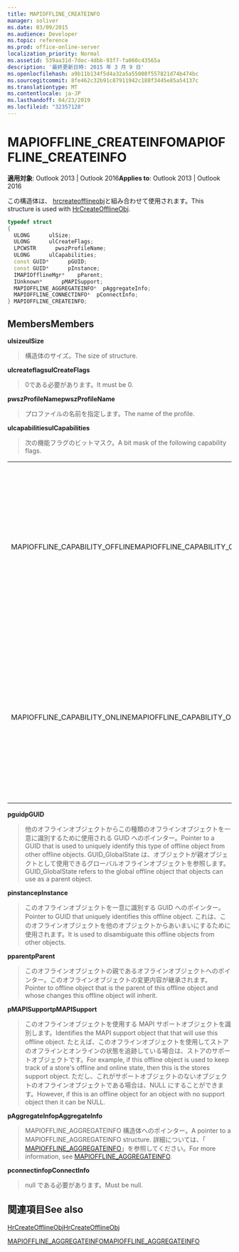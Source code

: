 ```yaml
---
title: MAPIOFFLINE_CREATEINFO
manager: soliver
ms.date: 03/09/2015
ms.audience: Developer
ms.topic: reference
ms.prod: office-online-server
localization_priority: Normal
ms.assetid: 539aa31d-7dec-4dbb-93f7-fa060c43565a
description: '最終更新日時: 2015 年 3 月 9 日'
ms.openlocfilehash: a9b11b134f5d4a32a5a55008f557821d74b474bc
ms.sourcegitcommit: 8fe462c32b91c87911942c188f3445e85a54137c
ms.translationtype: MT
ms.contentlocale: ja-JP
ms.lasthandoff: 04/23/2019
ms.locfileid: "32357128"
---
```

# <a name="mapiofflinecreateinfo"></a><span data-ttu-id="da69f-103">MAPIOFFLINE_CREATEINFO</span><span class="sxs-lookup"><span data-stu-id="da69f-103">MAPIOFFLINE_CREATEINFO</span></span>

  
  
<span data-ttu-id="da69f-104">**適用対象**: Outlook 2013 | Outlook 2016</span><span class="sxs-lookup"><span data-stu-id="da69f-104">**Applies to**: Outlook 2013 | Outlook 2016</span></span> 
  
<span data-ttu-id="da69f-105">この構造体は、 [hrcreateofflineobj](hrcreateofflineobj.md)と組み合わせて使用されます。</span><span class="sxs-lookup"><span data-stu-id="da69f-105">This structure is used with [HrCreateOfflineObj](hrcreateofflineobj.md).</span></span>
  
```cpp
typedef struct
{
  ULONG      ulSize;
  ULONG      ulCreateFlags;
  LPCWSTR      pwszProfileName;
  ULONG      ulCapabilities;
  const GUID*      pGUID;
  const GUID*      pInstance;
  IMAPIOfflineMgr*    pParent;
  IUnknown*      pMAPISupport;
  MAPIOFFLINE_AGGREGATEINFO*  pAggregateInfo;
  MAPIOFFLINE_CONNECTINFO*  pConnectInfo;
} MAPIOFFLINE_CREATEINFO;
```

## <a name="members"></a><span data-ttu-id="da69f-106">Members</span><span class="sxs-lookup"><span data-stu-id="da69f-106">Members</span></span>

 <span data-ttu-id="da69f-107">**ulsize**</span><span class="sxs-lookup"><span data-stu-id="da69f-107">**ulSize**</span></span>
  
> <span data-ttu-id="da69f-108">構造体のサイズ。</span><span class="sxs-lookup"><span data-stu-id="da69f-108">The size of structure.</span></span>
    
 <span data-ttu-id="da69f-109">**ulcreateflags**</span><span class="sxs-lookup"><span data-stu-id="da69f-109">**ulCreateFlags**</span></span>
  
> <span data-ttu-id="da69f-110">0である必要があります。</span><span class="sxs-lookup"><span data-stu-id="da69f-110">It must be 0.</span></span>
    
 <span data-ttu-id="da69f-111">**pwszProfileName**</span><span class="sxs-lookup"><span data-stu-id="da69f-111">**pwszProfileName**</span></span>
  
> <span data-ttu-id="da69f-112">プロファイルの名前を指定します。</span><span class="sxs-lookup"><span data-stu-id="da69f-112">The name of the profile.</span></span>
    
 <span data-ttu-id="da69f-113">**ulcapabilities**</span><span class="sxs-lookup"><span data-stu-id="da69f-113">**ulCapabilities**</span></span>
  
> <span data-ttu-id="da69f-114">次の機能フラグのビットマスク。</span><span class="sxs-lookup"><span data-stu-id="da69f-114">A bit mask of the following capability flags.</span></span>
    
|||
|:-----|:-----|
|<span data-ttu-id="da69f-115">MAPIOFFLINE_CAPABILITY_OFFLINE</span><span class="sxs-lookup"><span data-stu-id="da69f-115">MAPIOFFLINE_CAPABILITY_OFFLINE</span></span>  <br/> |<span data-ttu-id="da69f-116">オフラインオブジェクトがオフラインになることができる。</span><span class="sxs-lookup"><span data-stu-id="da69f-116">The offline object is capable of going offline.</span></span>  <br/> |
|<span data-ttu-id="da69f-117">MAPIOFFLINE_CAPABILITY_ONLINE</span><span class="sxs-lookup"><span data-stu-id="da69f-117">MAPIOFFLINE_CAPABILITY_ONLINE</span></span>  <br/> |<span data-ttu-id="da69f-118">オフラインオブジェクトがオンラインになることができる。</span><span class="sxs-lookup"><span data-stu-id="da69f-118">The offline object is capable of going online.</span></span>  <br/> |
   
 <span data-ttu-id="da69f-119">**pguid**</span><span class="sxs-lookup"><span data-stu-id="da69f-119">**pGUID**</span></span>
  
> <span data-ttu-id="da69f-120">他のオフラインオブジェクトからこの種類のオフラインオブジェクトを一意に識別するために使用される GUID へのポインター。</span><span class="sxs-lookup"><span data-stu-id="da69f-120">Pointer to a GUID that is used to uniquely identify this type of offline object from other offline objects.</span></span> <span data-ttu-id="da69f-121">GUID_GlobalState は、オブジェクトが親オブジェクトとして使用できるグローバルオフラインオブジェクトを参照します。</span><span class="sxs-lookup"><span data-stu-id="da69f-121">GUID_GlobalState refers to the global offline object that objects can use as a parent object.</span></span>
    
 <span data-ttu-id="da69f-122">**pinstance**</span><span class="sxs-lookup"><span data-stu-id="da69f-122">**pInstance**</span></span>
  
> <span data-ttu-id="da69f-123">このオフラインオブジェクトを一意に識別する GUID へのポインター。</span><span class="sxs-lookup"><span data-stu-id="da69f-123">Pointer to GUID that uniquely identifies this offline object.</span></span> <span data-ttu-id="da69f-124">これは、このオフラインオブジェクトを他のオブジェクトからあいまいにするために使用されます。</span><span class="sxs-lookup"><span data-stu-id="da69f-124">It is used to disambiguate this offline objects from other objects.</span></span>
    
 <span data-ttu-id="da69f-125">**pparent**</span><span class="sxs-lookup"><span data-stu-id="da69f-125">**pParent**</span></span>
  
> <span data-ttu-id="da69f-126">このオフラインオブジェクトの親であるオフラインオブジェクトへのポインター。このオフラインオブジェクトの変更内容が継承されます。</span><span class="sxs-lookup"><span data-stu-id="da69f-126">Pointer to offline object that is the parent of this offline object and whose changes this offline object will inherit.</span></span>
    
 <span data-ttu-id="da69f-127">**pMAPISupport**</span><span class="sxs-lookup"><span data-stu-id="da69f-127">**pMAPISupport**</span></span>
  
>  <span data-ttu-id="da69f-128">このオフラインオブジェクトを使用する MAPI サポートオブジェクトを識別します。</span><span class="sxs-lookup"><span data-stu-id="da69f-128">Identifies the MAPI support object that that will use this offline object.</span></span> <span data-ttu-id="da69f-129">たとえば、このオフラインオブジェクトを使用してストアのオフラインとオンラインの状態を追跡している場合は、ストアのサポートオブジェクトです。</span><span class="sxs-lookup"><span data-stu-id="da69f-129">For example, if this offline object is used to keep track of a store's offline and online state, then this is the stores support object.</span></span> <span data-ttu-id="da69f-130">ただし、これがサポートオブジェクトのないオブジェクトのオフラインオブジェクトである場合は、NULL にすることができます。</span><span class="sxs-lookup"><span data-stu-id="da69f-130">However, if this is an offline object for an object with no support object then it can be NULL.</span></span> 
    
 <span data-ttu-id="da69f-131">**pAggregateInfo**</span><span class="sxs-lookup"><span data-stu-id="da69f-131">**pAggregateInfo**</span></span>
  
> <span data-ttu-id="da69f-132">MAPIOFFLINE_AGGREGATEINFO 構造体へのポインター。</span><span class="sxs-lookup"><span data-stu-id="da69f-132">A pointer to a MAPIOFFLINE_AGGREGATEINFO structure.</span></span> <span data-ttu-id="da69f-133">詳細については、「 [MAPIOFFLINE_AGGREGATEINFO](mapioffline_aggregateinfo.md)」を参照してください。</span><span class="sxs-lookup"><span data-stu-id="da69f-133">For more information, see [MAPIOFFLINE_AGGREGATEINFO](mapioffline_aggregateinfo.md).</span></span>
    
 <span data-ttu-id="da69f-134">**pconnectinfo**</span><span class="sxs-lookup"><span data-stu-id="da69f-134">**pConnectInfo**</span></span>
  
> <span data-ttu-id="da69f-135">null である必要があります。</span><span class="sxs-lookup"><span data-stu-id="da69f-135">Must be null.</span></span>
    
## <a name="see-also"></a><span data-ttu-id="da69f-136">関連項目</span><span class="sxs-lookup"><span data-stu-id="da69f-136">See also</span></span>



[<span data-ttu-id="da69f-137">HrCreateOfflineObj</span><span class="sxs-lookup"><span data-stu-id="da69f-137">HrCreateOfflineObj</span></span>](hrcreateofflineobj.md)
  
[<span data-ttu-id="da69f-138">MAPIOFFLINE_AGGREGATEINFO</span><span class="sxs-lookup"><span data-stu-id="da69f-138">MAPIOFFLINE_AGGREGATEINFO</span></span>](mapioffline_aggregateinfo.md)

